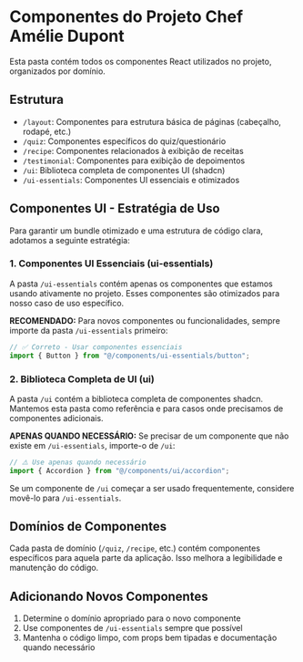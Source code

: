 # Componentes do Projeto Chef Amélie Dupont

Esta pasta contém todos os componentes React utilizados no projeto, organizados por domínio.

## Estrutura

- `/layout`: Componentes para estrutura básica de páginas (cabeçalho, rodapé, etc.)
- `/quiz`: Componentes específicos do quiz/questionário  
- `/recipe`: Componentes relacionados à exibição de receitas
- `/testimonial`: Componentes para exibição de depoimentos
- `/ui`: Biblioteca completa de componentes UI (shadcn)
- `/ui-essentials`: Componentes UI essenciais e otimizados

## Componentes UI - Estratégia de Uso

Para garantir um bundle otimizado e uma estrutura de código clara, adotamos a seguinte estratégia:

### 1. Componentes UI Essenciais (ui-essentials)

A pasta `/ui-essentials` contém apenas os componentes que estamos usando ativamente no projeto. Esses componentes são otimizados para nosso caso de uso específico.

**RECOMENDADO:** Para novos componentes ou funcionalidades, sempre importe da pasta `/ui-essentials` primeiro:

```jsx
// ✅ Correto - Usar componentes essenciais
import { Button } from "@/components/ui-essentials/button";
```

### 2. Biblioteca Completa de UI (ui)

A pasta `/ui` contém a biblioteca completa de componentes shadcn. Mantemos esta pasta como referência e para casos onde precisamos de componentes adicionais.

**APENAS QUANDO NECESSÁRIO:** Se precisar de um componente que não existe em `/ui-essentials`, importe-o de `/ui`:

```jsx
// ⚠️ Use apenas quando necessário
import { Accordion } from "@/components/ui/accordion";
```

Se um componente de `/ui` começar a ser usado frequentemente, considere movê-lo para `/ui-essentials`.

## Domínios de Componentes

Cada pasta de domínio (`/quiz`, `/recipe`, etc.) contém componentes específicos para aquela parte da aplicação. Isso melhora a legibilidade e manutenção do código.

## Adicionando Novos Componentes

1. Determine o domínio apropriado para o novo componente
2. Use componentes de `/ui-essentials` sempre que possível
3. Mantenha o código limpo, com props bem tipadas e documentação quando necessário